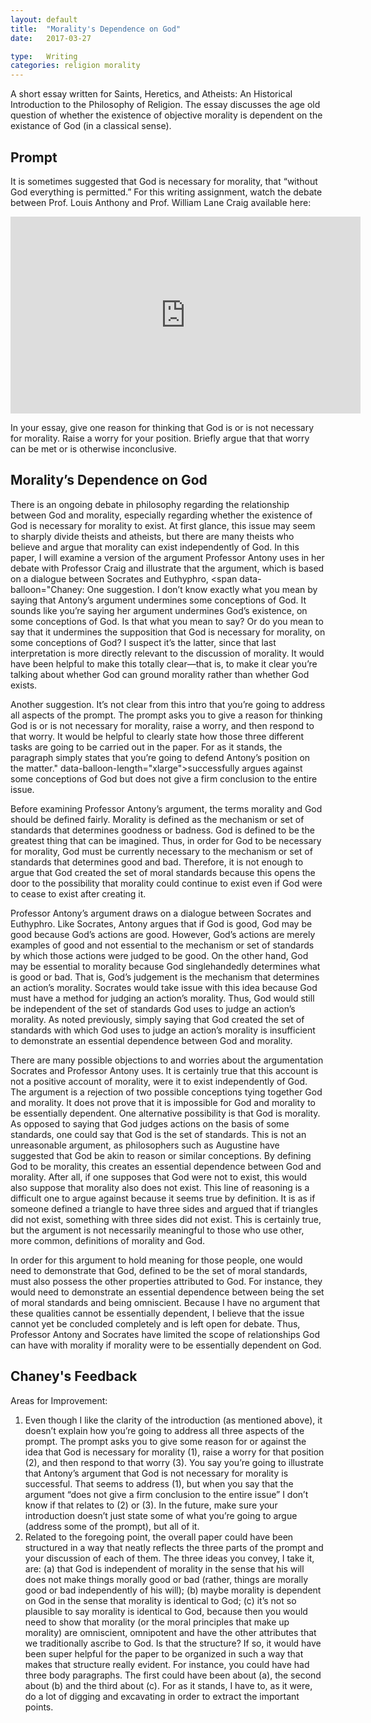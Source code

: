 ```yaml
---
layout: default
title:  "Morality's Dependence on God"
date:   2017-03-27

type:   Writing 
categories: religion morality
---
```

A short essay written for Saints, Heretics, and Atheists: An Historical Introduction to the Philosophy of Religion. The essay discusses the age old question of whether the existence of objective morality is dependent on the existance of God (in a classical sense).

## Prompt 

It is sometimes suggested that God is necessary for morality, that “without God everything is permitted.” For this writing assignment, watch the debate between Prof. Louis Anthony and Prof. William Lane Craig available here:

<center>
<iframe width="560" height="315" src="https://www.youtube.com/embed/6wKkbquUDSM" frameborder="0" allowfullscreen></iframe>
</center>

In your essay, give one reason for thinking that God is or is not necessary for morality. Raise a worry for your position. Briefly argue that that worry can be met or is otherwise inconclusive.

## Morality’s Dependence on God

There is an ongoing debate in philosophy regarding the relationship between God and morality, especially regarding whether the existence of God is necessary for morality to exist. At first glance, this issue may seem to sharply divide theists and atheists, but there are many theists who believe and argue that morality can exist independently of God. In this paper, I will examine a version of the argument Professor Antony uses in her debate with Professor Craig and illustrate that the argument, which is based on a dialogue between Socrates and Euthyphro, <span data-balloon="Chaney: One suggestion. I don’t know exactly what you mean by saying that Antony’s argument undermines some conceptions of God. It sounds like you’re saying her argument undermines God’s existence, on some conceptions of God. Is that what you mean to say? Or do you mean to say that it undermines the supposition that God is necessary for morality, on some conceptions of God? I suspect it’s the latter, since that last interpretation is more directly relevant to the discussion of morality. It would have been helpful to make this totally clear—that is, to make it clear you’re talking about whether God can ground morality rather than whether God exists.

Another suggestion. It’s not clear from this intro that you’re going to address all aspects of the prompt. The prompt asks you to give a reason for thinking God is or is not necessary for morality, raise a worry, and then respond to that worry. It would be helpful to clearly state how those three different tasks are going to be carried out in the paper. For as it stands, the paragraph simply states that you’re going to defend Antony’s position on the matter." data-balloon-length="xlarge">successfully argues against some conceptions of God but does not give a firm conclusion to the entire issue</span>. 

Before examining Professor Antony’s argument, the terms morality and God should be defined fairly. Morality is defined as the mechanism or set of standards that determines goodness or badness. God is defined to be the greatest thing that can be imagined. Thus, in order for God to be necessary for morality, God must be currently necessary to the mechanism or set of standards that determines good and bad. <span data-balloon="Chaney: A few observations. (1) I don’t quite see what role the definition of God—as the greatest imaginable thing—is playing in your conclusion about what is required for God to be necessary for morality. Your point seems to be that, for God to be necessary for morality (i.e., necessary for moral principles to be objective, in the sense of objective that both Craig and Antony accept), it must be the case that God’s continued existence is necessary for the continued existence of morality. In other words, even if God created, or established, moral principles (somehow), if those moral principles were to continue to obtain after the hypothetical death of God then God would not actually be *necessary* for those moral principles to obtain. Is that the idea? It’s an interesting thought (!), but I’m not sure you actually need a definition of God in order to make this point. (2) Even if God were somehow mortal, and died after establishing the correct moral principles, there’s still a sense in which he could be necessary for morality. In particular, if there could be no objective moral principles unless God (at some time or other) established them, it looks like God is still necessary. Imagine this parallel. Suppose the president of the United States signs some law passed by Congress. Then it becomes enacted, becomes the law of the land. But then later on this president’s term is up. Once he leaves office, the law sticks around. But it’s still the case, even after he’s left office, that the law would not be in effect if it weren’t for him. Do you see the parallel to the God case?" data-balloon-length="xlarge">Therefore, it is not enough to argue that God created the set of moral standards because this opens the door to the possibility that morality could continue to exist even if God were to cease to exist after creating it</span>. 

Professor Antony’s argument draws on a dialogue between Socrates and Euthyphro. <span data-balloon="Chaney: I think that’s right. I don’t know precisely what point you’re making, but Antony’s idea is: God is good because he approves of, desires, likes, etc. the independently good things. That’s how I interpret the first sentence I’ve highlighted. Is that the right interpretation?" data-balloon-length="xlarge">Like Socrates, Antony argues that if God is good, God may be good because God’s actions are good</span>. However, God’s actions are merely examples of good and not essential to the mechanism or set of standards by which those actions were judged to be good. On the other hand, God may be essential to morality because God singlehandedly determines what is good or bad. That is, God’s judgement is the mechanism that determines an action’s morality. Socrates would take issue with this idea because God must have <span data-balloon="Chaney: Make sure to stress the method must be independent, that is, God must have a method of determining an action’s rightness that is independent of his own will." data-balloon-length="large">a method</span> for judging an action’s morality. Thus, God would still be independent of the set of standards God uses to judge an action’s morality. As noted previously, simply saying that God created the set of standards with which God uses to judge an action’s morality is insufficient to <span data-balloon="Chaney: I think you’ve almost got the idea here. The thought is something like this: either (1) certain actions are right/certain things are good, etc. because God approves of them or likes them or endorses them, etc. or (2) God approves of or likes or endorses certain actions/certain things because they are right/good. In other words, either the goodness/rightness comes first (i.e., is independent) and explains God’s approval, or the goodness/rightness comes second (i.e., is dependent) and is explained by God’s approval. You seem to get at both horns, the dilemma, in the first couple sentences. I take it the first horn is discussed in sentences two and three, and the second horn is discussed beginning with the sentence 'On the other hand.' I got a bit thrown off at the end of the paragraph. It seems like you’re trying to draw on the previous paragraph’s conclusion, but I’m not totally sure to what end. Are you offering a solution to the Euthyphro dilemma here?" data-balloon-length="xlarge">demonstrate an essential dependence between God and morality</span>.  

There are many possible objections to and worries about the argumentation Socrates and Professor Antony uses. It is certainly true that this account is not a <span data-balloon="Chaney: What exactly do you mean by this, Thomas?">positive account</span> of morality, were it to exist independently of God. The argument is a rejection of two possible conceptions tying together God and morality. It does not prove that it is impossible for God and morality to be essentially dependent. One alternative possibility is that God is morality. As opposed to saying that God judges actions on the basis of some standards, one could say that God is the set of standards. This is not an unreasonable argument, as philosophers such as Augustine have suggested that God be akin to reason or similar conceptions. By defining God to be morality, this creates an essential dependence between God and morality. After all, if one supposes that God were not to exist, this would also suppose that morality also does not exist. This line of reasoning is a difficult one to argue against because it seems true by definition. It is as if someone defined a triangle to have three sides and argued that if triangles did not exist, something with three sides did not exist. This is certainly true, but the argument is not necessarily meaningful to those who use other, more common, definitions of morality and <span data-balloon="Chaney: You might think that if the set of moral standards is just a set of moral principles, and if this is just a set of propositions with moral content (e.g., one should be kind, one should not lie, etc.), then it cannot be omniscient. For it’s hard to see how a set of propositions could be omniscient." data-balloon-length="xlarge">God</span>. 

In order for this argument to hold meaning for those people, one would need to demonstrate that God, defined to be the set of moral standards, must also possess the other properties attributed to God. For instance, they would need to demonstrate an essential dependence between being the set of moral standards and being omniscient. Because I have no argument that these qualities cannot be essentially dependent, I believe that the issue cannot yet be concluded completely and is left open for debate. Thus, Professor Antony and Socrates have limited the scope of relationships God can have with morality if morality were to be essentially dependent on God. 

## Chaney's Feedback

Areas for Improvement:
1. Even though I like the clarity of the introduction (as mentioned above), it doesn’t explain how you’re going to address all three aspects of the prompt. The prompt asks you to give some reason for or against the idea that God is necessary for morality (1), raise a worry for that position (2), and then respond to that worry (3). You say you’re going to illustrate that Antony’s argument that God is not necessary for morality is successful. That seems to address (1), but when you say that the argument “does not give a firm conclusion to the entire issue” I don’t know if that relates to (2) or (3). In the future, make sure your introduction doesn’t just state some of what you’re going to argue (address some of the prompt), but all of it.
2. Related to the foregoing point, the overall paper could have been structured in a way that neatly reflects the three parts of the prompt and your discussion of each of them. The three ideas you convey, I take it, are: (a) that God is independent of morality in the sense that his will does not make things morally good or bad (rather, things are morally good or bad independently of his will); (b) maybe morality is dependent on God in the sense that morality is identical to God; (c) it’s not so plausible to say morality is identical to God, because then you would need to show that morality (or the moral principles that make up morality) are omniscient, omnipotent and have the other attributes that we traditionally ascribe to God. Is that the structure? If so, it would have been super helpful for the paper to be organized in such a way that makes that structure really evident. For instance, you could have had three body paragraphs. The first could have been about (a), the second about (b) and the third about (c). For as it stands, I have to, as it were, do a lot of digging and excavating in order to extract the important points.


